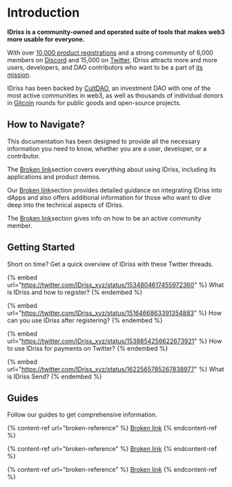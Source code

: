 # Introduction

**IDriss is a community-owned and operated suite of tools that makes web3 more usable for everyone.**

With over [10,000 product registrations](https://twitter.com/IDriss\_xyz/status/1640685325994561537/photo/1) and a strong community of 6,000 members on [Discord](https://discord.gg/RJhJKamjw5) and 15,000 on [Twitter](https://twitter.com/IDriss\_xyz), IDriss attracts more and more users, developers, and DAO contributors who want to be a part of [its mission](https://twitter.com/IDriss\_xyz/status/1517141602518503426).

IDriss has been backed by [CultDAO](https://twitter.com/wearecultdao), an investment DAO with one of the most active communities in web3, as well as thousands of individual donors in [Gitcoin](https://twitter.com/gitcoin) rounds for public goods and open-source projects.

## How to Navigate?

This documentation has been designed to provide all the necessary information you need to know, whether you are a user, developer, or a contributor.

The [Broken link](broken-reference "mention")section covers everything about using IDriss, including its applications and product demos.

Our [Broken link](broken-reference "mention")section provides detailed guidance on integrating IDriss into dApps and also offers additional information for those who want to dive deep into the technical aspects of IDriss.

The [Broken link](broken-reference "mention")section gives info on how to be an active community member.

## Getting Started

Short on time? Get a quick overview of IDriss with these Twitter threads.

{% embed url="https://twitter.com/IDriss_xyz/status/1534804617455972360" %}
What is IDriss and how to register?
{% endembed %}

{% embed url="https://twitter.com/IDriss_xyz/status/1516466863391354883" %}
How can you use IDriss after registering?
{% endembed %}

{% embed url="https://twitter.com/IDriss_xyz/status/1538854256622673921" %}
How to use IDriss for payments on Twitter?
{% endembed %}

{% embed url="https://twitter.com/IDriss_xyz/status/1622565785267838977" %}
What is IDriss Send?
{% endembed %}

## Guides

Follow our guides to get comprehensive information.

{% content-ref url="broken-reference" %}
[Broken link](broken-reference)
{% endcontent-ref %}

{% content-ref url="broken-reference" %}
[Broken link](broken-reference)
{% endcontent-ref %}

{% content-ref url="broken-reference" %}
[Broken link](broken-reference)
{% endcontent-ref %}

